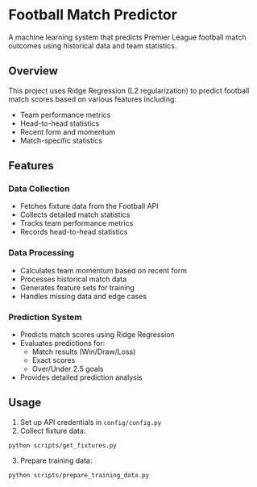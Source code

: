 # Football Match Predictor

A machine learning system that predicts Premier League football match outcomes using historical data and team statistics.

## Overview

This project uses Ridge Regression (L2 regularization) to predict football match scores based on various features including:
- Team performance metrics
- Head-to-head statistics
- Recent form and momentum
- Match-specific statistics

## Features

### Data Collection
- Fetches fixture data from the Football API
- Collects detailed match statistics
- Tracks team performance metrics
- Records head-to-head statistics

### Data Processing
- Calculates team momentum based on recent form
- Processes historical match data
- Generates feature sets for training
- Handles missing data and edge cases

### Prediction System
- Predicts match scores using Ridge Regression
- Evaluates predictions for:
  - Match results (Win/Draw/Loss)
  - Exact scores
  - Over/Under 2.5 goals
- Provides detailed prediction analysis

## Usage

1. Set up API credentials in `config/config.py`
2. Collect fixture data:

```python scripts/get_fixtures.py```

3. Prepare training data:

```python scripts/prepare_training_data.py```

